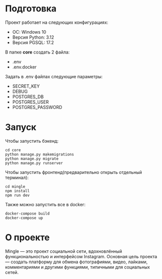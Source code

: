 # Подготовка
Проект работает на следующих конфигурациях:
- ОС: Windows 10
- Версия Python: 3.12
- Версия PGSQL: 17.2

В папке **core** создать 2 файла: 
- .env
- .env.docker

Задать в .env файлах следующие параметры:
- SECRET_KEY
- DEBUG
- POSTGRES_DB
- POSTGRES_USER
- POSTGRES_PASSWORD

# Запуск

Чтобы запустить бэкенд:
```
cd core
python manage.py makemigrations
python manage.py migrate
python manage.py runserver
```
Чтобы запустить фронтенд(предварительно открыть отдельный терминал):
```
cd mingle
npm install
npm run dev
```

Также можно запустить все в docker:
```
docker-compose build
docker-compose up
```

# О проекте
Mingle — это проект социальной сети, вдохновлённый функциональностью и интерфейсом Instagram. Основная цель проекта — создать платформу для обмена фотографиями, видео, лайками, комментариями и другими функциями, типичными для социальных сетей.